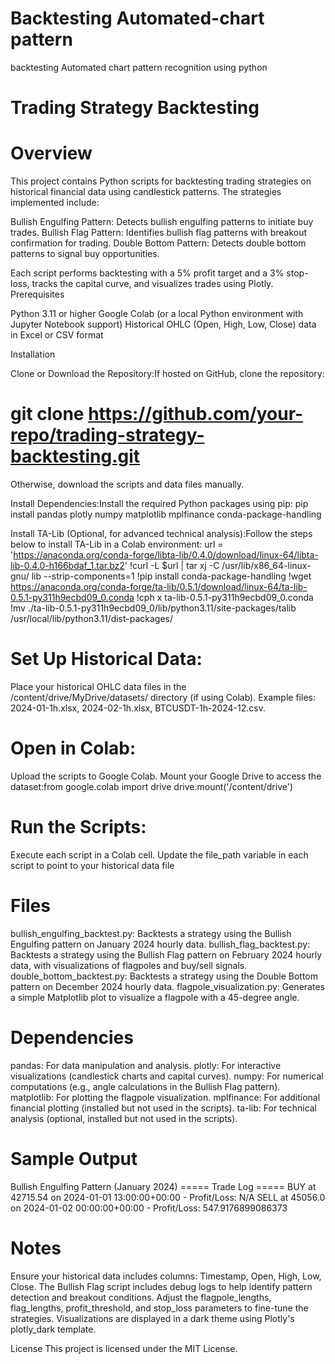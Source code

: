 # Backtesting Automated-chart pattern 
backtesting Automated chart pattern recognition using python 

# Trading Strategy Backtesting
# Overview
This project contains Python scripts for backtesting trading strategies on historical financial data using candlestick patterns. The strategies implemented include:

Bullish Engulfing Pattern: Detects bullish engulfing patterns to initiate buy trades.
Bullish Flag Pattern: Identifies bullish flag patterns with breakout confirmation for trading.
Double Bottom Pattern: Detects double bottom patterns to signal buy opportunities.

Each script performs backtesting with a 5% profit target and a 3% stop-loss, tracks the capital curve, and visualizes trades using Plotly.
Prerequisites

Python 3.11 or higher
Google Colab (or a local Python environment with Jupyter Notebook support)
Historical OHLC (Open, High, Low, Close) data in Excel or CSV format

Installation

Clone or Download the Repository:If hosted on GitHub, clone the repository:
# git clone https://github.com/your-repo/trading-strategy-backtesting.git

Otherwise, download the scripts and data files manually.

Install Dependencies:Install the required Python packages using pip:
pip install pandas plotly numpy matplotlib mplfinance conda-package-handling

 Install TA-Lib (Optional, for advanced technical analysis):Follow the steps below to install TA-Lib in a Colab environment:
 url = 'https://anaconda.org/conda-forge/libta-lib/0.4.0/download/linux-64/libta-lib-0.4.0-h166bdaf_1.tar.bz2'
 !curl -L $url | tar xj -C /usr/lib/x86_64-linux-gnu/ lib --strip-components=1
 !pip install conda-package-handling
 !wget https://anaconda.org/conda-forge/ta-lib/0.5.1/download/linux-64/ta-lib-0.5.1-py311h9ecbd09_0.conda
 !cph x ta-lib-0.5.1-py311h9ecbd09_0.conda
 !mv ./ta-lib-0.5.1-py311h9ecbd09_0/lib/python3.11/site-packages/talib /usr/local/lib/python3.11/dist-packages/


# Set Up Historical Data:

Place your historical OHLC data files in the /content/drive/MyDrive/datasets/ directory (if using Colab).
Example files: 2024-01-1h.xlsx, 2024-02-1h.xlsx, BTCUSDT-1h-2024-12.csv.

# Open in Colab:

Upload the scripts to Google Colab.
Mount your Google Drive to access the dataset:from google.colab import drive
drive.mount('/content/drive')

# Run the Scripts:

Execute each script in a Colab cell.
Update the file_path variable in each script to point to your historical data file

# Files

bullish_engulfing_backtest.py: Backtests a strategy using the Bullish Engulfing pattern on January 2024 hourly data.
bullish_flag_backtest.py: Backtests a strategy using the Bullish Flag pattern on February 2024 hourly data, with visualizations of flagpoles and buy/sell signals.
double_bottom_backtest.py: Backtests a strategy using the Double Bottom pattern on December 2024 hourly data.
flagpole_visualization.py: Generates a simple Matplotlib plot to visualize a flagpole with a 45-degree angle.

# Dependencies

pandas: For data manipulation and analysis.
plotly: For interactive visualizations (candlestick charts and capital curves).
numpy: For numerical computations (e.g., angle calculations in the Bullish Flag pattern).
matplotlib: For plotting the flagpole visualization.
mplfinance: For additional financial plotting (installed but not used in the scripts).
ta-lib: For technical analysis (optional, installed but not used in the scripts).

# Sample Output
Bullish Engulfing Pattern (January 2024)
===== Trade Log =====
BUY at 42715.54 on 2024-01-01 13:00:00+00:00 - Profit/Loss: N/A
SELL at 45056.0 on 2024-01-02 00:00:00+00:00 - Profit/Loss: 547.9176899086373


# Notes

Ensure your historical data includes columns: Timestamp, Open, High, Low, Close.
The Bullish Flag script includes debug logs to help identify pattern detection and breakout conditions.
Adjust the flagpole_lengths, flag_lengths, profit_threshold, and stop_loss parameters to fine-tune the strategies.
Visualizations are displayed in a dark theme using Plotly's plotly_dark template.

License
This project is licensed under the MIT License.

